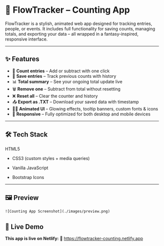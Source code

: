 # 🧮 FlowTracker – Counting App

FlowTracker is a stylish, animated web app designed for tracking entries, people, or events. It includes full functionality for saving counts, managing totals, and exporting your data – all wrapped in a fantasy-inspired, responsive interface.

---

## ✨ Features

- 🔢 **Count entries** – Add or subtract with one click
- 💾 **Save entries** – Track previous counts with history
- 📊 **Total summary** – See your ongoing total update live
- 🗑️ **Remove one** – Subtract from total without resetting
- ❌ **Reset all** – Clear the counter and history
- 📤 **Export as .TXT** – Download your saved data with timestamp
- 🧙‍♂️ **Animated UI** – Glowing effects, tooltip banners, custom fonts & icons
- 📱 **Responsive** – Fully optimized for both desktop and mobile devices

---

## 🛠️ Tech Stack

HTML5

- CSS3 (custom styles + media queries)

- Vanilla JavaScript

- Bootstrap Icons

---

## 🖼️ Preview

```html
![Counting App Screenshot](./images/preview.png)
```

## 🚀 Live Demo

**This app is live on Netlify:**
🔗 https://flowtracker-counting.netlify.app
